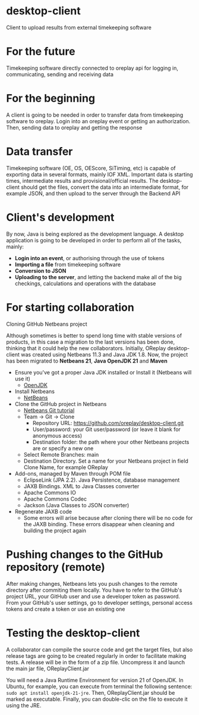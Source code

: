 # desktop-client

Client to upload results from external timekeeping software

# For the future

Timekeeping software directly connected to oreplay api for logging in, communicating, sending and receiving data

# For the beginning

A client is going to be needed in order to transfer data from timekeeping software to oreplay. Login into an oreplay event or getting an authorization. Then, sending data to oreplay and getting the response

# Data transfer

Timekeeping software (OE, OS, OEScore, SiTiming, etc) is capable of exporting data in several formats, mainly IOF XML. Important data is starting times, intermediate results and provisional/official results. The desktop-client should get the files, convert the data into an intermediate format, for example JSON, and then upload to the server through the Backend API

# Client's development

By now, Java is being explored as the development language. A desktop application is going to be developed in order to perform all of the tasks, mainly:

- **Login into an event**, or authorising through the use of tokens
- **Importing a file** from timekeeping software
- **Conversion to JSON**
- **Uploading to the server**, and letting the backend make all of the big checkings, calculations and operations with the database

# For starting collaboration

Cloning GitHub Netbeans project

Although sometimes is better to spend long time with stable versions of products, in this case a migration to the last versions has been done, thinking that it could help the new collaborators. Initially, OReplay desktop-client was created using Netbeans 11.3 and Java JDK 1.8. Now, the project has been migrated to **Netbeans 21**, **Java OpenJDK 21** and **Maven**

- Ensure you've got a proper Java JDK installed or Install it (Netbeans will use it)
  - [OpenJDK](https://openjdk.org)
- Install Netbeans
  - [NetBeans](https://netbeans.apache.org/front/main/index.html)
- Clone the GitHub project in Netbeans
  - [Netbeans Git tutorial](https://netbeans.apache.org/tutorial/main/kb/docs/ide/git/)
  - Team -> Git -> Clone
    - Repository URL: https://github.com/oreplay/desktop-client.git
    - User/password: your Git user/password (or leave it blank for anonymous access)
    - Destination folder: the path where your other Netbeans projects are or specify a new one
  - Select Remote Branches: main
  - Destination Directory. Set a name for your Netbeans project in field Clone Name, for example OReplay
- Add-ons, managed by Maven through POM file
  - EclipseLink (JPA 2.2). Java Persistence, database management
  - JAXB Bindings. XML to Java Classes converter
  - Apache Commons IO
  - Apache Commons Codec
  - Jackson (Java Classes to JSON converter)
- Regenerate JAXB code
  - Some errors will arise because after cloning there will be no code for the JAXB binding. These errors disappear when cleaning and building the project again

# Pushing changes to the GitHub repository (remote)

After making changes, Netbeans lets you push changes to the remote directory after commiting them locally. You have to refer to the GitHub's project URL, your GitHub user and use a developer token as password. From your GitHub's user settings, go to developer settings, personal access tokens and create a token or use an existing one


# Testing the desktop-client

A collaborator can compile the source code and get the target files, but also release tags are going to be created regularly in order to facilitate making tests. A release will be in the form of a zip file. Uncompress it and launch the main jar file, OReplayClient.jar

You will need a Java Runtime Environment for version 21 of OpenJDK. In Ubuntu, for example, you can execute from terminal the following sentence: `sudo apt install openjdk-21-jre`. Then, OReplayClient.jar should be marked as executable. Finally, you can double-clic on the file to execute it using the JRE.

